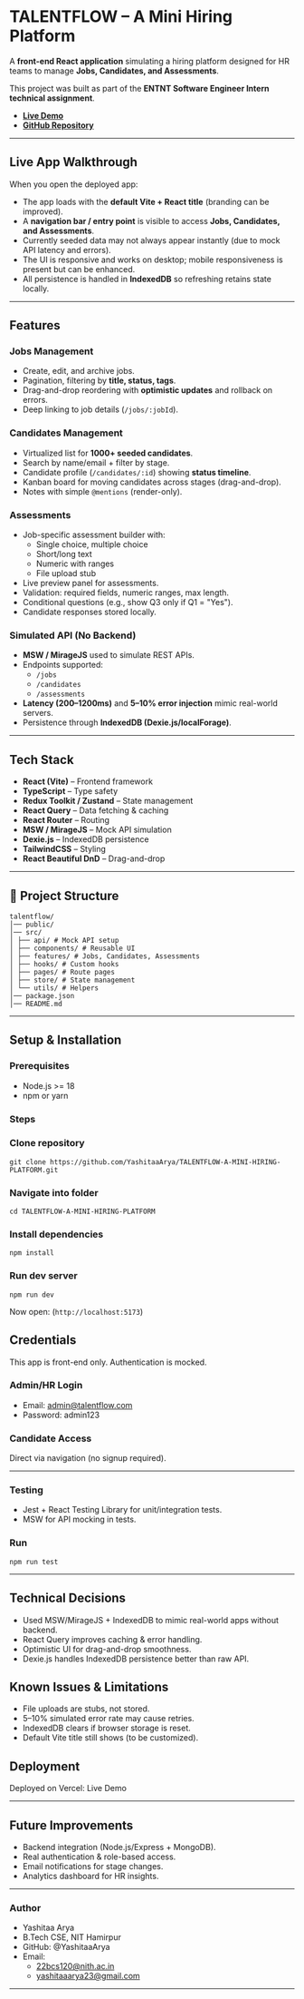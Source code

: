 # TALENTFLOW – A Mini Hiring Platform  

A **front-end React application** simulating a hiring platform designed for HR teams to manage **Jobs, Candidates, and Assessments**.  

This project was built as part of the **ENTNT Software Engineer Intern technical assignment**.  

- [**Live Demo**](https://talentflow-a-mini-hiring-platform-virid.vercel.app/)  
- [**GitHub Repository**](https://github.com/YashitaaArya/TALENTFLOW-A-MINI-HIRING-PLATFORM)

---

## Live App Walkthrough  

When you open the deployed app:  
- The app loads with the **default Vite + React title** (branding can be improved).  
- A **navigation bar / entry point** is visible to access **Jobs, Candidates, and Assessments**.  
- Currently seeded data may not always appear instantly (due to mock API latency and errors).  
- The UI is responsive and works on desktop; mobile responsiveness is present but can be enhanced.  
- All persistence is handled in **IndexedDB** so refreshing retains state locally.  

---

## Features  

### Jobs Management  
- Create, edit, and archive jobs.  
- Pagination, filtering by **title, status, tags**.  
- Drag-and-drop reordering with **optimistic updates** and rollback on errors.  
- Deep linking to job details (`/jobs/:jobId`).  

### Candidates Management  
- Virtualized list for **1000+ seeded candidates**.  
- Search by name/email + filter by stage.  
- Candidate profile (`/candidates/:id`) showing **status timeline**.  
- Kanban board for moving candidates across stages (drag-and-drop).  
- Notes with simple `@mentions` (render-only).  

### Assessments  
- Job-specific assessment builder with:  
  - Single choice, multiple choice  
  - Short/long text  
  - Numeric with ranges  
  - File upload stub  
- Live preview panel for assessments.  
- Validation: required fields, numeric ranges, max length.  
- Conditional questions (e.g., show Q3 only if Q1 = "Yes").  
- Candidate responses stored locally.  

### Simulated API (No Backend)  
- **MSW / MirageJS** used to simulate REST APIs.  
- Endpoints supported:  
  - `/jobs`  
  - `/candidates`  
  - `/assessments`  
- **Latency (200–1200ms)** and **5–10% error injection** mimic real-world servers.  
- Persistence through **IndexedDB (Dexie.js/localForage)**.  

---

## Tech Stack  

- **React (Vite)** – Frontend framework  
- **TypeScript** – Type safety  
- **Redux Toolkit / Zustand** – State management  
- **React Query** – Data fetching & caching  
- **React Router** – Routing  
- **MSW / MirageJS** – Mock API simulation  
- **Dexie.js** – IndexedDB persistence  
- **TailwindCSS** – Styling  
- **React Beautiful DnD** – Drag-and-drop  

---

## 📂 Project Structure  

```
talentflow/
│── public/
│── src/
│ ├── api/ # Mock API setup
│ ├── components/ # Reusable UI
│ ├── features/ # Jobs, Candidates, Assessments
│ ├── hooks/ # Custom hooks
│ ├── pages/ # Route pages
│ ├── store/ # State management
│ └── utils/ # Helpers
│── package.json
│── README.md
```

---

## Setup & Installation  

### Prerequisites  
- Node.js >= 18  
- npm or yarn  

### Steps  

### Clone repository
```
git clone https://github.com/YashitaaArya/TALENTFLOW-A-MINI-HIRING-PLATFORM.git
```
### Navigate into folder
```
cd TALENTFLOW-A-MINI-HIRING-PLATFORM
```
### Install dependencies
```
npm install
```
### Run dev server
```
npm run dev
```

Now open:
(`http://localhost:5173`)

## Credentials

This app is front-end only. Authentication is mocked.
### Admin/HR Login
 - Email: admin@talentflow.com
 - Password: admin123

### Candidate Access
Direct via navigation (no signup required).

---

### Testing
- Jest + React Testing Library for unit/integration tests.
- MSW for API mocking in tests.

### Run
``` npm run test ```

---

## Technical Decisions

- Used MSW/MirageJS + IndexedDB to mimic real-world apps without backend.
- React Query improves caching & error handling.
- Optimistic UI for drag-and-drop smoothness.
- Dexie.js handles IndexedDB persistence better than raw API.

## Known Issues & Limitations
- File uploads are stubs, not stored.
- 5–10% simulated error rate may cause retries.
- IndexedDB clears if browser storage is reset.
- Default Vite title still shows (to be customized).

## Deployment

Deployed on Vercel: Live Demo

---

## Future Improvements
- Backend integration (Node.js/Express + MongoDB).
- Real authentication & role-based access.
- Email notifications for stage changes.
- Analytics dashboard for HR insights.

---

### Author

- Yashitaa Arya
- B.Tech CSE, NIT Hamirpur
- GitHub: @YashitaaArya
- Email:
    - 22bcs120@nith.ac.in
    - yashitaaarya23@gmail.com 
---
